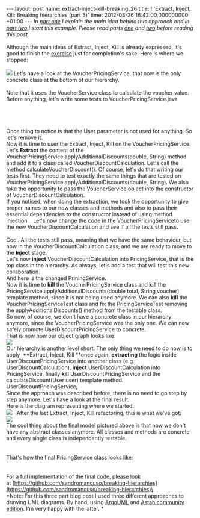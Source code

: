 --- layout: post name: extract-inject-kill-breaking\_26 title: !
'Extract, Inject, Kill: Breaking hierarchies (part 3)' time: 2012-03-26
16:42:00.000000000 +01:00 ---
*In [part
one](http://craftedsw.blogspot.co.uk/2012/03/extract-inject-kill-breaking.html)
I explain the main idea behind this approach and in [part
two](http://craftedsw.blogspot.co.uk/2012/03/extract-inject-kill-breaking_06.html)
I start this example. Please read parts
[one](http://craftedsw.blogspot.co.uk/2012/03/extract-inject-kill-breaking.html)
and
[two](http://craftedsw.blogspot.co.uk/2012/03/extract-inject-kill-breaking_06.html)
before reading this post*\
\
Although the main ideas of Extract, Inject, Kill is already expressed,
it's good to finish the
[exercise](http://craftedsw.blogspot.co.uk/2012/03/extract-inject-kill-breaking_06.html)
just for completion's sake. Here is where we stopped:\
\
[![](http://1.bp.blogspot.com/-lHrDKs7xC5k/T24Ub4EE6LI/AAAAAAAAAOA/zSSo5Ho4jk0/s640/hierarchies_2.png)](http://1.bp.blogspot.com/-lHrDKs7xC5k/T24Ub4EE6LI/AAAAAAAAAOA/zSSo5Ho4jk0/s1600/hierarchies_2.png)
Let's have a look at the VoucherPricingService, that now is the only
concrete class at the bottom of our hierarchy. 
\
\
Note that it uses the VoucherService class to calculate the voucher
value.
\
Before anything, let's write some tests to VoucherPricingService.java\
\
\
\
\
Once thing to notice is that the User parameter is not used for
anything. So let's remove it.
\
Now it is time to user the Extract, Inject, Kill on the
VoucherPricingService. Let's **Extract** the content of the
VoucherPricingService.applyAdditionalDiscounts(double, String) method
and add it to a class called VoucherDiscountCalculation. Let's call the
method calculateVoucherDiscount(). Of course, let's do that writing our
tests first. They need to test exactly the same things that are tested
on VoucherPricingService.applyAdditionalDiscounts(double, String). We
also take the opportunity to pass the VoucherService object into the
constructor of VoucherDiscountCalculation.
\
If you noticed, when doing the extraction, we took the opportunity to
give proper names to our new classes and methods and also to pass their
essential dependencies to the constructor instead of using method
injection.
 
Let's now change the code in the VoucherPricingServiceto use the new
VoucherDiscountCalculation and see if all the tests still pass.
\
\
Cool. All the tests still pass, meaning that we have the same behaviour,
but now in the VoucherDiscountCalculation class, and we are ready to
move to the **Inject** stage.
\
Let's now **inject** VoucherDiscountCalculation into PricingService,
that is the top class in the hierarchy. As always, let's add a test that
will test this new collaboration.
\
And here is the changed PriningService.
\
Now it is time to **kill** the VoucherPricingService class and **kill**
the PricingService.applyAdditionalDiscounts(double total, String
voucher) template method, since it is not being used anymore. We can
also **kill** the VoucherPricingServiceTest class and fix the
PricingServiceTest removing the applyAdditionalDiscounts() method from
the testable class.
\
So now, of course, we don't have a concrete class in our hierarchy
anymore, since the VoucherPricingService was the only one. We can now
safely promote UserDiscountPricingService to concrete.
\
That is now how our object graph looks like:
\
[![](http://1.bp.blogspot.com/-mL333NK2Wj4/T24SM3PZrlI/AAAAAAAAAN4/te0Q8t2IyoA/s400/class_hierarchies_v4.png)](http://1.bp.blogspot.com/-mL333NK2Wj4/T24SM3PZrlI/AAAAAAAAAN4/te0Q8t2IyoA/s1600/class_hierarchies_v4.png)
\
Our hierarchy is another level short. The only thing we need to do now
is to apply  **Extract, Inject, Kill **once again, **extracting** the
logic inside UserDiscountPricingService into another class (e.g.
UserDiscountCalculation), **inject** UserDiscountCalculation into
PricingService, finally **kill** UserDiscountPricingService and the
calculateDiscount(User user) template method. 
UserDiscountPricingService, 
\
Since the approach was described before, there is no need to go step by
step anymore. Let's have a look at the final result.
\
Here is the diagram representing where we started:
\
[![](http://1.bp.blogspot.com/-u9OQ7OgLTic/T24VFbKDpmI/AAAAAAAAAOI/82EUFtwoXAM/s640/hierarchies.png)](http://1.bp.blogspot.com/-u9OQ7OgLTic/T24VFbKDpmI/AAAAAAAAAOI/82EUFtwoXAM/s1600/hierarchies.png)
  After the last Extract, Inject, Kill refactoring, this is what we've
got:
\
[![](http://3.bp.blogspot.com/-peXBqjyk22k/T3CL90EnatI/AAAAAAAAAOQ/6CK_S_-n0xQ/s640/hierarchies_classes_final.png)](http://3.bp.blogspot.com/-peXBqjyk22k/T3CL90EnatI/AAAAAAAAAOQ/6CK_S_-n0xQ/s1600/hierarchies_classes_final.png)
\
The cool thing about the final model pictured above is that now we don't
have any abstract classes anymore. All classes and methods are concrete
and every single class is independently testable. \
\
\
That's how the final PricingService class looks like:\
\
\
For a full implementation of the final code, please look
at [https://github.com/sandromancuso/breaking-hierarchies](https://github.com/sandromancuso/breaking-hierarchies)\
\
*Note: For this three part blog post I used three different approaches
to drawing UML diagrams. By hand, using
[ArgoUML](http://argouml.tigris.org/) and [Astah community
edition](http://astah.net/editions/community). I'm very happy with the
latter. *
